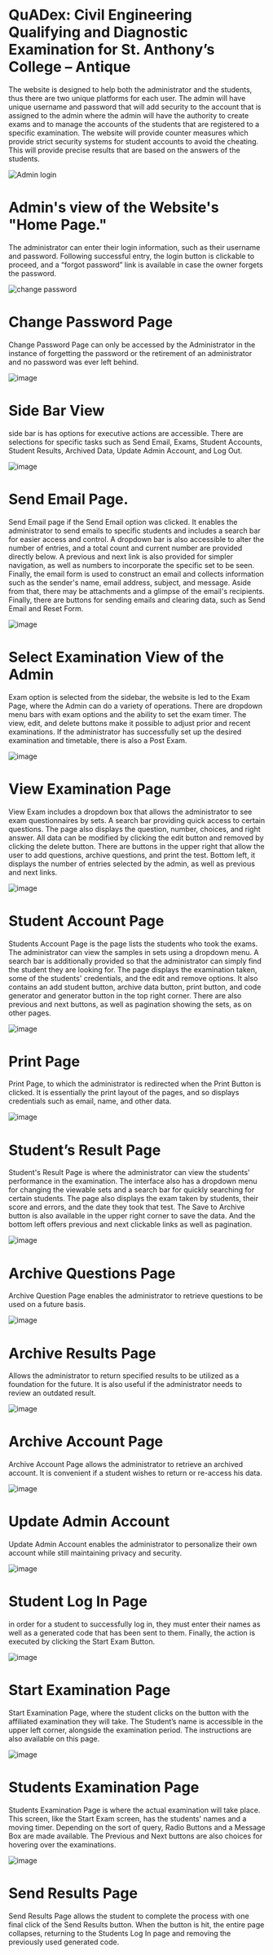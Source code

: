 <h1> QuADex: Civil Engineering Qualifying and Diagnostic Examination for St. Anthony’s College – Antique </h1>

<p> The website is designed to help both the administrator and the students, thus there are two unique platforms for each user. The admin will have unique username and password that will add security to the account that is assigned to the admin where the admin will have the authority to create exams and to manage the accounts of the students that are registered to a specific examination. The website will provide counter measures which provide strict security systems for student accounts to avoid the cheating. This will provide precise results that are based on the answers of the students.</p>


![Admin login](https://github.com/user-attachments/assets/2640871c-2438-43ea-8c3a-17d12a2767a1)
<h1>Admin's view of the Website's "Home Page."</h1> 
<p>The administrator can enter their login information, such as their username and password. Following successful entry, the login button is clickable to proceed, and a “forgot password” link is available in case the owner forgets the password.</p>

 
![change password](https://github.com/user-attachments/assets/f2afe859-70a7-4222-8e50-bd894e8c88e6)
<h1>Change Password Page </h1>
<p>Change Password Page can only be accessed by the Administrator in the instance of forgetting the password or the retirement of an administrator and no password was ever left behind. </p>

![image](https://github.com/user-attachments/assets/ee1e8916-54d0-41be-b533-da9e371fb148)
<h1>Side Bar View</h1>
<p>side bar is has options for executive actions are accessible. There are selections for specific tasks such as Send Email, Exams, Student Accounts, Student Results, Archived Data, Update Admin Account, and Log Out.</p>

![image](https://github.com/user-attachments/assets/f0d9664e-2a1d-4a6e-8d33-8ec67b0c1982)
<h1>Send Email Page.</h1>
<p>Send Email page if the Send Email option was clicked. It enables the administrator to send emails to specific students and includes a search bar for easier access and control. A dropdown bar is also accessible to alter the number of entries, and a total count and current number are provided directly below. A previous and next link is also provided for simpler navigation, as well as numbers to incorporate the specific set to be seen. Finally, the email form is used to construct an email and collects information such as the sender's name, email address, subject, and message. Aside from that, there may be attachments and a glimpse of the email's recipients. Finally, there are buttons for sending emails and clearing data, such as Send Email and Reset Form. </p>

![image](https://github.com/user-attachments/assets/f1355fa3-72f4-4cd7-bdb3-998321502825)
<h1>Select Examination  View of the Admin</h1>
<p>Exam option is selected from the sidebar, the website is led to the Exam Page, where the Admin can do a variety of operations. There are dropdown menu bars with exam options and the ability to set the exam timer. The view, edit, and delete buttons make it possible to adjust prior and recent examinations. If the administrator has successfully set up the desired examination and timetable, there is also a Post Exam. </p>

![image](https://github.com/user-attachments/assets/b6ef6c13-28bf-476d-974a-070be49d90c9)
<h1>View Examination Page</h1>
<p> View Exam includes a dropdown box that allows the administrator to see exam questionnaires by sets. A search bar providing quick access to certain questions. The page also displays the question, number, choices, and right answer. All data can be modified by clicking the edit button and removed by clicking the delete button. There are buttons in the upper right that allow the user to add questions, archive questions, and print the test. Bottom left, it displays the number of entries selected by the admin, as well as previous and next links. </p>

![image](https://github.com/user-attachments/assets/3a6df706-6c55-4061-99ff-9a5eef1a1f6a)
<h1>Student Account Page</h1>
<p>Students Account Page is the page lists the students who took the exams. The administrator can view the samples in sets using a dropdown menu. A search bar is additionally provided so that the administrator can simply find the student they are looking for. The page displays the examination taken, some of the students' credentials, and the edit and remove options. It also contains an add student button, archive data button, print button, and code generator and generator button in the top right corner. There are also previous and next buttons, as well as pagination showing the sets, as on other pages. </p>

![image](https://github.com/user-attachments/assets/b99e44ce-9d9e-4a07-a1f1-4ec84c6a9e78)
<h1>Print Page</h1>
<p>Print Page, to which the administrator is redirected when the Print Button is clicked. It is essentially the print layout of the pages, and so displays credentials such as email, name, and other data.</p>

![image](https://github.com/user-attachments/assets/b1478e6b-db41-4bfd-b1bc-884cfdf97763)
<h1>Student’s Result Page</h1>
<p>Student's Result Page is where the administrator can view the students' performance in the examination. The interface also has a dropdown menu for changing the viewable sets and a search bar for quickly searching for certain students. The page also displays the exam taken by students, their score and errors, and the date they took that test. The Save to Archive button is also available in the upper right corner to save the data. And the bottom left offers previous and next clickable links as well as pagination. </p>

![image](https://github.com/user-attachments/assets/5a27c3e9-a8d6-4b6e-9538-b1d2ff2f78b5)
<h1>Archive Questions Page </h1>
<p>Archive Question Page enables the administrator to retrieve questions to be used on a future basis.</p>

![image](https://github.com/user-attachments/assets/08fed26f-a86b-4aa8-8b2a-ede5dad37a3d)
<h1>Archive Results Page</h1>
<p>Allows the administrator to return specified results to be utilized as a foundation for the future. It is also useful if the administrator needs to review an outdated result.</p>

![image](https://github.com/user-attachments/assets/c0244d3b-f510-4598-9a4c-3077eb948f6f)
<h1>Archive Account Page</h1>
<p>Archive Account Page allows the administrator to retrieve an archived account. It is convenient if a student wishes to return or re-access his data.</p>

![image](https://github.com/user-attachments/assets/aa030d66-e57c-431a-8026-70be304aea91)
<h1>Update Admin Account </h1>
<p>Update Admin Account enables the administrator to personalize their own account while still maintaining privacy and security. </p>

![image](https://github.com/user-attachments/assets/144fa466-2653-4009-80a0-b39b882d9957)
<h1>Student Log In Page</h1>
<p>in order for a student to successfully log in, they must enter their names as well as a generated code that has been sent to them. Finally, the action is executed by clicking the Start Exam Button. </p>

![image](https://github.com/user-attachments/assets/4d9d20d6-36a7-4429-ac5c-90046b50460b)
<h1>Start Examination Page </h1>
<p>Start Examination Page, where the student clicks on the button with the affiliated examination they will take. The Student’s name is accessible in the upper left corner, alongside the examination period. The instructions are also available on this page.</p>

![image](https://github.com/user-attachments/assets/23ac77ce-da19-4c20-a7a7-4a28352dd36d)
<h1>Students Examination Page</h1>
<p>Students Examination Page is where the actual examination will take place. This screen, like the Start Exam screen, has the students' names and a moving timer. Depending on the sort of query, Radio Buttons and a Message Box are made available. The Previous and Next buttons are also choices for hovering over the examinations.</p>

![image](https://github.com/user-attachments/assets/8cc6669a-d009-45a9-8ff3-10ac9754d7a3)
<h1>Send Results Page</h1>
<p>Send Results Page allows the student to complete the process with one final click of the Send Results button. When the button is hit, the entire page collapses, returning to the Students Log In page and removing the previously used generated code.</p>
